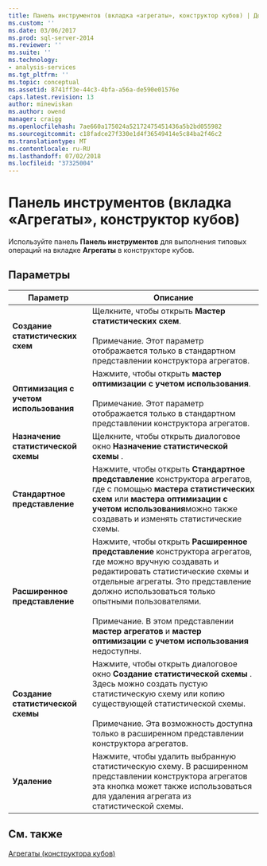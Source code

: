 ```yaml
---
title: Панель инструментов (вкладка «агрегаты», конструктор кубов) | Документация Майкрософт
ms.custom: ''
ms.date: 03/06/2017
ms.prod: sql-server-2014
ms.reviewer: ''
ms.suite: ''
ms.technology:
- analysis-services
ms.tgt_pltfrm: ''
ms.topic: conceptual
ms.assetid: 8741ff3e-44c3-4bfa-a56a-de590e01576e
caps.latest.revision: 13
author: minewiskan
ms.author: owend
manager: craigg
ms.openlocfilehash: 7ae660a175024a52172475451436a5b2bd055982
ms.sourcegitcommit: c18fadce27f330e1d4f36549414e5c84ba2f46c2
ms.translationtype: MT
ms.contentlocale: ru-RU
ms.lasthandoff: 07/02/2018
ms.locfileid: "37325004"
---
```

# <a name="toolbar-aggregations-tab-cube-designer"></a>Панель инструментов (вкладка «Агрегаты», конструктор кубов)
  Используйте панель **Панель инструментов** для выполнения типовых операций на вкладке **Агрегаты** в конструкторе кубов.  
  
## <a name="options"></a>Параметры  
  
|Параметр|Описание|  
|------------|-----------------|  
|**Создание статистических схем**|Щелкните, чтобы открыть **Мастер статистических схем**.<br /><br /> Примечание. Этот параметр отображается только в стандартном представлении конструктора агрегатов.|  
|**Оптимизация с учетом использования**|Нажмите, чтобы открыть **мастер оптимизации с учетом использования**.<br /><br /> Примечание. Этот параметр отображается только в стандартном представлении конструктора агрегатов.|  
|**Назначение статистической схемы**|Щелкните, чтобы открыть диалоговое окно **Назначение статистической схемы** .|  
|**Стандартное представление**|Нажмите, чтобы открыть **Стандартное представление** конструктора агрегатов, где с помощью **мастера статистических схем** или **мастера оптимизации с учетом использования**можно также создавать и изменять статистические схемы.|  
|**Расширенное представление**|Нажмите, чтобы открыть **Расширенное представление** конструктора агрегатов, где можно вручную создавать и редактировать статистические схемы и отдельные агрегаты. Это представление должно использоваться только опытными пользователями.<br /><br /> Примечание. В этом представлении **мастер агрегатов** и **мастер оптимизации с учетом использования** недоступны.|  
|**Создание статистической схемы**|Нажмите, чтобы открыть диалоговое окно **Создание статистической схемы** . Здесь можно создать пустую статистическую схему или копию существующей статистической схемы.<br /><br /> Примечание. Эта возможность доступна только в расширенном представлении конструктора агрегатов.|  
|**Удаление**|Нажмите, чтобы удалить выбранную статистическую схему.  В расширенном представлении конструктора агрегатов эта кнопка может также использоваться для удаления агрегата из статистической схемы.|  
  
## <a name="see-also"></a>См. также  
 [Агрегаты &#40;конструктора кубов&#41;](aggregations-cube-design.md)  
  
  
